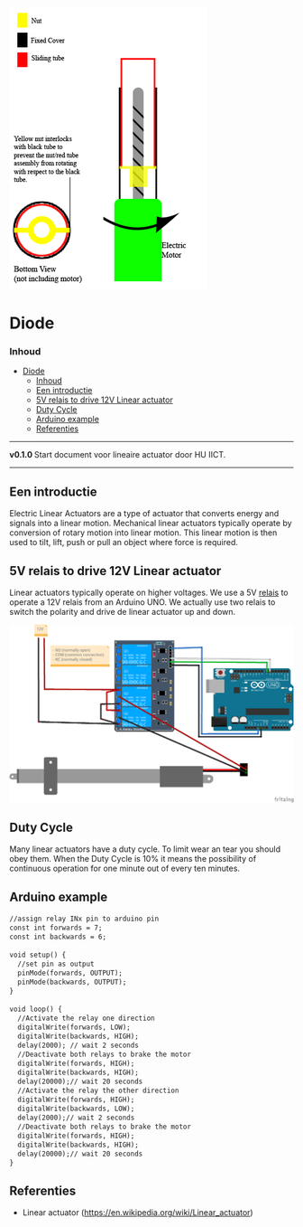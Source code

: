 ![logo](../linear-actuator/img/Linear_actuator_basic.gif) [](logo-id)

# Diode[](title-id)

### Inhoud[](toc-id)

- [Diode](#diode)
    - [Inhoud](#inhoud)
  - [Een introductie](#een-introductie)
  - [5V relais to drive 12V Linear actuator](#5v-relais-to-drive-12v-linear-actuator)
  - [Duty Cycle](#duty-cycle)
  - [Arduino example](#arduino-example)
  - [Referenties](#referenties)

---

**v0.1.0 [](version-id)** Start document voor lineaire actuator door HU IICT[](author-id).

---

## Een introductie

Electric Linear Actuators are a type of actuator that converts energy and signals into a linear motion. Mechanical linear actuators typically operate by conversion of rotary motion into linear motion. This linear motion is then used to tilt, lift, push or pull an object where force is required.

## 5V relais to drive 12V Linear actuator

Linear actuators typically operate on higher voltages. We use a 5V [relais](../relais&SSR/README.md) to operate a 12V relais from an Arduino UNO. We actually use two relais to switch the polarity and drive de linear actuator up and down.

![The linear actuator wiring diagram](../linear-actuator/img/linear-actuator_bb.png)

## Duty Cycle

Many linear actuators have a duty cycle. To limit wear an tear you should obey them. When the Duty Cycle is 10% it means the possibility of continuous operation for one minute out of every ten minutes.

## Arduino example

```
//assign relay INx pin to arduino pin
const int forwards = 7;
const int backwards = 6;

void setup() {
  //set pin as output
  pinMode(forwards, OUTPUT);
  pinMode(backwards, OUTPUT);
}

void loop() {
  //Activate the relay one direction
  digitalWrite(forwards, LOW);
  digitalWrite(backwards, HIGH);
  delay(2000); // wait 2 seconds
  //Deactivate both relays to brake the motor
  digitalWrite(forwards, HIGH);
  digitalWrite(backwards, HIGH);
  delay(20000);// wait 20 seconds
  //Activate the relay the other direction
  digitalWrite(forwards, HIGH);
  digitalWrite(backwards, LOW);
  delay(2000);// wait 2 seconds
  //Deactivate both relays to brake the motor
  digitalWrite(forwards, HIGH);
  digitalWrite(backwards, HIGH);
  delay(20000);// wait 20 seconds
}
```

## Referenties
- Linear actuator (<https://en.wikipedia.org/wiki/Linear_actuator>)